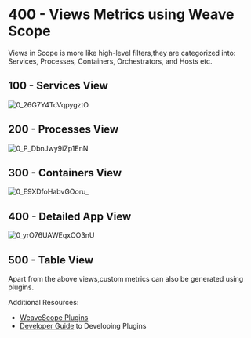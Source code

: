 # 400 - Views Metrics using Weave Scope

Views in Scope is more like high-level filters,they are categorized into: Services, Processes, Containers, Orchestrators, and Hosts etc.

## 100 - Services View
![0_26G7Y4TcVqpygztO](https://user-images.githubusercontent.com/12828104/116696174-da3ac900-a9c1-11eb-812e-d95ae17d2491.png)

## 200 - Processes View
![0_P_DbnJwy9iZp1EnN](https://user-images.githubusercontent.com/12828104/116696474-40bfe700-a9c2-11eb-9333-4608ecbb3499.png)

## 300 - Containers View
![0_E9XDfoHabvGOoru_](https://user-images.githubusercontent.com/12828104/116696621-71a01c00-a9c2-11eb-9a1f-b214315dbe1c.png)

## 400 - Detailed App View
![0_yrO76UAWEqxOO3nU](https://user-images.githubusercontent.com/12828104/116696726-8f6d8100-a9c2-11eb-9312-39b8eb6d9ccc.png)

## 500 - Table View


Apart from the above views,custom metrics can also be generated using plugins.

Additional Resources:

- [WeaveScope Plugins](https://www.weave.works/docs/scope/latest/plugins/#official-plugins)
- [Developer Guide](https://www.weave.works/docs/scope/latest/plugins/#plugins-developing-guide) to Developing Plugins
